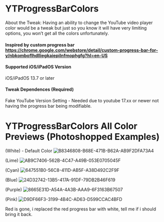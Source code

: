 # YTProgressBarColors
About the Tweak: Having an ability to change the YouTube video player color would be a tweak but just so you know it will have very limiting options, you won’t get all the colors unfortunately.

#### Inspired by custom progress bar https://chrome.google.com/webstore/detail/custom-progress-bar-for-y/nbkomboflhdlliegkaiepilnfmophgfg?hl=en-US

#### Supported iOS/iPadOS Version
iOS/iPadOS 13.7 or later

#### Tweak Dependences (Required)
Fake YouTube Version Setting - Needed due to youtube 17.xx or newer not having the progress bar being modifiable.

# YTProgressBarColors All Color Previews (Photoshopped Examples)
(White) - Default Color ![B8346808-B68E-471B-B62A-AB9F2DFA73A4](https://user-images.githubusercontent.com/78001398/172771551-0e771186-28b4-4ff4-aafb-9bdd19ae0104.jpeg)

(Lime) ![AB9C7406-562B-4C47-A49B-053E0705045F](https://user-images.githubusercontent.com/78001398/172771734-b7b2834d-93f7-411b-b159-54460705718d.jpeg)

(Cyan) ![647551B0-56C8-411D-AB5F-A38D492C2F9F](https://user-images.githubusercontent.com/78001398/172771866-d05da720-b10c-4a7e-9b64-a0d83c860f0e.jpeg)

(Blue) ![24D32742-13B5-417A-91DF-79DB2B46F619](https://user-images.githubusercontent.com/78001398/172771962-1d76ae0a-950d-4fce-842f-e79af7af0698.jpeg)

(Purple) ![8665E31D-A54A-4A3B-AAA9-6F3163B67507](https://user-images.githubusercontent.com/78001398/172772000-931a126d-2a02-4337-a0f2-0c118bee27f1.jpeg)

(Pink) ![D9DF66F3-3199-4B4C-AD63-D599CCAC4BFD](https://user-images.githubusercontent.com/78001398/172772039-130c5099-5c87-4589-9d21-ed5c794f22bb.jpeg)

Red is gone, i replaced the red progress bar with white, tell me if i should bring it back.
